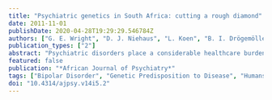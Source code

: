 ```yaml
---
title: "Psychiatric genetics in South Africa: cutting a rough diamond"
date: 2011-11-01
publishDate: 2020-04-28T19:29:29.546784Z
authors: ["G. E. Wright", "D. J. Niehaus", "L. Koen", "B. I. Drögemöller", "L. Warnich"]
publication_types: ["2"]
abstract: "Psychiatric disorders place a considerable healthcare burden on South African society. Incorporating genetic technologies into future treatment plans offers a potential mechanism to reduce this burden. This review focuses on psychiatric genetic research that has been performed in South African populations with regards to obsessive-compulsive disorder, schizophrenia and bipolar disorder. Preliminary findings from these studies suggest that data obtained in developed countries cannot necessarily be extrapolated to South African population groups. Psychiatric genetic studies in South Africa seem to involve relatively low-cost methodologies and only a limited number of large national collaborative studies. Future research in South Africa should therefore aim to incorporate high-throughput technologies into large scale psychiatric studies through the development of collaborations. On a global level, the vast majority of psychiatric genetic studies have been performed in non-African populations. South Africa, as the leading contributor to scientific research in Africa, may provide a foundation for addressing this disparity and strengthening psychiatric genetic research on the continent. Although the elucidation of the genetic architecture of psychiatric disorders has proved challenging, examining the unique genetic profiles found in South African populations could provide valuable insight into the genetics of psychiatric disorders."
featured: false
publication: "*African Journal of Psychiatry*"
tags: ["Bipolar Disorder", "Genetic Predisposition to Disease", "Humans", "Schizophrenia", "Polymorphism", "Genetic", "Pharmacogenetics", "Genetic Research", "Obsessive-Compulsive Disorder", "South Africa", "Terminology as Topic"]
doi: "10.4314/ajpsy.v14i5.2"
---
```


